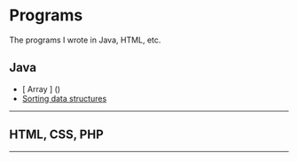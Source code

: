 # Programs
The programs I wrote in Java, HTML, etc. 
## Java
- [ Array ] ()
- [Sorting data structures](https://github.com/Stakada/Aissngments/tree/master/Sorting)

- - - 
## HTML, CSS, PHP

- - -

